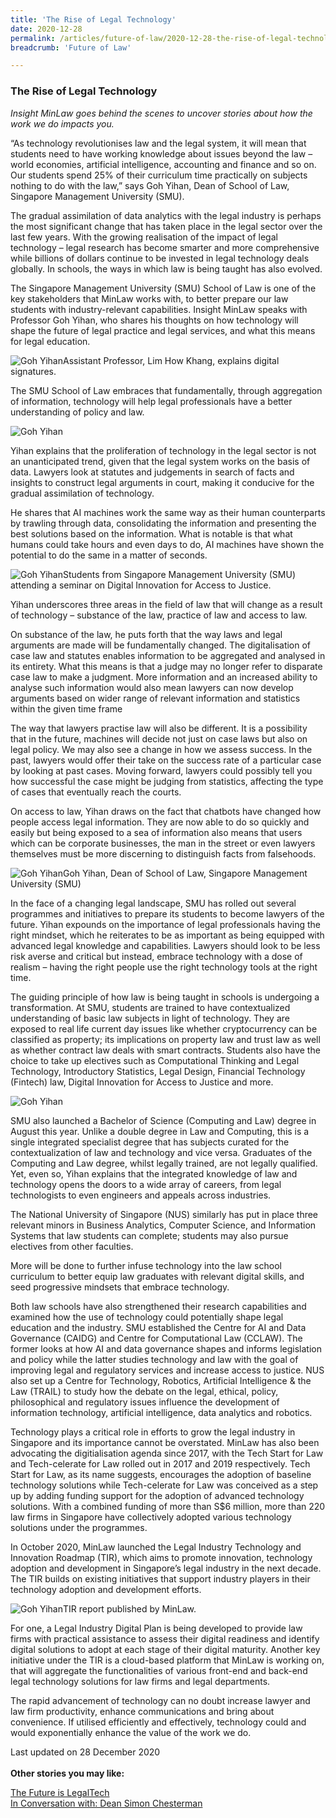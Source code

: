 ```yaml
---
title: 'The Rise of Legal Technology'
date: 2020-12-28
permalink: /articles/future-of-law/2020-12-28-the-rise-of-legal-technology/
breadcrumb: 'Future of Law'

---
```



### **The Rise of Legal Technology**

<i>Insight MinLaw goes behind the scenes to uncover stories about how the work we do impacts you.</i>
<br>

“As technology revolutionises law and the legal system, it will mean that students need to have working knowledge about issues beyond the law – world economies, artificial intelligence, accounting and finance and so on. Our students spend 25% of their curriculum time practically on subjects nothing to do with the law,” says Goh Yihan, Dean of School of Law, Singapore Management University (SMU).

The gradual assimilation of data analytics with the legal industry is perhaps the most significant change that has taken place in the legal sector over the last few years. With the growing realisation of the impact of legal technology – legal research has become smarter and more comprehensive while billions of dollars continue to be invested in legal technology deals globally. In schools, the ways in which law is being taught has also evolved.  

The Singapore Management University (SMU) School of Law is one of the key stakeholders that MinLaw works with, to better prepare our law students with industry-relevant capabilities. Insight MinLaw speaks with Professor Goh Yihan, who shares his thoughts on how technology will shape the future of legal practice and legal services, and what this means for legal education.

<div class="image">
  <img src="/images/GYH1.jpg" title="Goh Yihan" alt="Goh Yihan">Assistant Professor, Lim How Khang, explains digital signatures.
</div>

The SMU School of Law embraces that fundamentally, through aggregation of information, technology will help legal professionals have a better understanding of policy and law.

<div class="image">
  <img src="/images/GYH2.jpg" title="Goh Yihan" alt="Goh Yihan">
</div>  

Yihan explains that the proliferation of technology in the legal sector is not an unanticipated trend, given that the legal system works on the basis of data. Lawyers look at statutes and judgements in search of facts and insights to construct legal arguments in court, making it conducive for the gradual assimilation of technology.

He shares that AI machines work the same way as their human counterparts by trawling through data, consolidating the information and presenting the best solutions based on the information. What is notable is that what humans could take hours and even days to do, AI machines have shown the potential to do the same in a matter of seconds.
 
 <div class="image">
  <img src="/images/GYH3.jpg" title="Goh Yihan" alt="Goh Yihan">Students from Singapore Management University (SMU) attending a seminar on Digital Innovation for Access to Justice.</div>
 
Yihan underscores three areas in the field of law that will change as a result of technology – substance of the law, practice of law and access to law.

On substance of the law, he puts forth that the way laws and legal arguments are made will be fundamentally changed. The digitalisation of case law and statutes enables information to be aggregated and analysed in its entirety. What this means is that a judge may no longer refer to disparate case law to make a judgment. More information and an increased ability to analyse such information would also mean lawyers can now develop arguments based on wider range of relevant information and statistics within the given time frame

The way that lawyers practise law will also be different. It is a possibility that in the future, machines will decide not just on case laws but also on legal policy. We may also see a change in how we assess success. In the past, lawyers would offer their take on the success rate of a particular case by looking at past cases. Moving forward, lawyers could possibly tell you how successful the case might be judging from statistics, affecting the type of cases that eventually reach the courts. 

On access to law, Yihan draws on the fact that chatbots have changed how people access legal information. They are now able to do so quickly and easily but being exposed to a sea of information also means that users which can be corporate businesses, the man in the street or even lawyers themselves must be more discerning to distinguish facts from falsehoods. 

<div class="image">
  <img src="/images/GYH4.jpg" title="Goh Yihan" alt="Goh Yihan">Goh Yihan, Dean of School of Law, Singapore Management University (SMU)
</div>

In the face of a changing legal landscape, SMU has rolled out several programmes and initiatives to prepare its students to become lawyers of the future. Yihan expounds on the importance of legal professionals having the right mindset, which he reiterates to be as important as being equipped with advanced legal knowledge and capabilities. Lawyers should look to be less risk averse and critical but instead, embrace technology with a dose of realism – having the right people use the right technology tools at the right time. 

The guiding principle of how law is being taught in schools is undergoing a transformation. At SMU, students are trained to have contextualized understanding of basic law subjects in light of technology. They are exposed to real life current day issues like whether cryptocurrency can be classified as property; its implications on property law and trust law as well as whether contract law deals with smart contracts. Students also have the choice to take up electives such as Computational Thinking and Legal Technology, Introductory Statistics, Legal Design, Financial Technology (Fintech) law, Digital Innovation for Access to Justice and more.

<div class="image">
  <img src="/images/GYH5.jpg" title="Goh Yihan" alt="Goh Yihan">
</div>

SMU also launched a Bachelor of Science (Computing and Law) degree in August this year. Unlike a double degree in Law and Computing, this is a single integrated specialist degree that has subjects curated for the contextualization of law and technology and vice versa. Graduates of the Computing and Law degree, whilst legally trained, are not legally qualified. Yet, even so, Yihan explains that the integrated knowledge of law and technology opens the doors to a wide array of careers, from legal technologists to even engineers and appeals across industries. 

The National University of Singapore (NUS) similarly has put in place three relevant minors in Business Analytics, Computer Science, and Information Systems that law students can complete; students may also pursue electives from other faculties. 

More will be done to further infuse technology into the law school curriculum to better equip law graduates with relevant digital skills, and seed progressive mindsets that embrace technology.

Both law schools have also strengthened their research capabilities and examined how the use of technology could potentially shape legal education and the industry. SMU established the Centre for AI and Data Governance (CAIDG) and Centre for Computational Law (CCLAW). The former looks at how AI and data governance shapes and informs legislation and policy while the latter studies technology and law with the goal of improving legal and regulatory services and increase access to justice. NUS also set up a Centre for Technology, Robotics, Artificial Intelligence & the Law (TRAIL) to study how the debate on the legal, ethical, policy, philosophical and regulatory issues influence the development of information technology, artificial intelligence, data analytics and robotics. 

Technology plays a critical role in efforts to grow the legal industry in Singapore and its importance cannot be overstated. MinLaw has also been advocating the digitialisation agenda since 2017, with the Tech Start for Law and Tech-celerate for Law rolled out in 2017 and 2019 respectively. Tech Start for Law, as its name suggests, encourages the adoption of baseline technology solutions while Tech-celerate for Law was conceived as a step up by adding funding support for the adoption of advanced technology solutions. With a combined funding of more than S$6 million, more than 220 law firms in Singapore have collectively adopted various technology solutions under the programmes.

In October 2020, MinLaw launched the Legal Industry Technology and Innovation Roadmap (TIR), which aims to promote innovation, technology adoption and development in Singapore’s legal industry in the next decade. The TIR builds on existing initiatives that support industry players in their technology adoption and development efforts.

<div class="image">
  <img src="/images/GYH6.jpg" title="Goh Yihan" alt="Goh Yihan">TIR report published by MinLaw.
</div>

For one, a Legal Industry Digital Plan is being developed to provide law firms with practical assistance to assess their digital readiness and identify digital solutions to adopt at each stage of their digital maturity. Another key initiative under the TIR is a cloud-based platform that MinLaw is working on, that will aggregate the functionalities of various front-end and back-end legal technology solutions for law firms and legal departments.

The rapid advancement of technology can no doubt increase lawyer and law firm productivity, enhance communications and bring about convenience. If utilised efficiently and effectively, technology could and would exponentially enhance the value of the work we do. 

Last updated on 28 December 2020
<br>
<br>
<b>Other stories you may like:</b>

<a href="https://insight.mlaw.gov.sg/articles/future-of-law/2021-05-05-the-future-is-legaltech" target="new">The Future is LegalTech</a><br><a href="https://insight.mlaw.gov.sg/articles/future-of-law/2021-10-27-in-conversation-with-dean-simon-chesterman" target="new">In Conversation with: Dean Simon Chesterman</a>
